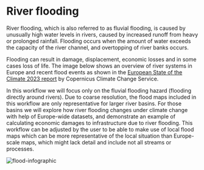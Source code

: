 # River flooding
River flooding, which is also referred to as fluvial flooding, is caused by unusually high water levels in rivers, caused by increased runoff from heavy or prolonged rainfall. Flooding occurs when the amount of water exceeds the capacity of the river channel, and overtopping of river banks occurs.

Flooding can result in damage, displacement, economic losses and in some cases loss of life. The image below shows an overview of river systems in Europe and recent flood events as shown in the [European State of the Climate 2023 report](https://climate.copernicus.eu/esotc/2023/flooding) by Copernicus Climate Change Service. 

In this workflow we will focus only on the fluvial flooding hazard (flooding directly around rivers). Due to coarse resolution, the flood maps included in this workflow are only representative for larger river basins. For those basins we will explore how river flooding changes under climate change with help of Europe-wide datasets, and demonstrate an example of calculating economic damages to infrastructure due to river flooding. This workflow can be adjusted by the user to be able to make use of local flood maps which can be more representative of the local situation than Europe-scale maps, which might lack detail and include not all streams or processes.

![flood-infographic](https://github.com/CLIMAAX/FLOODS/blob/main/images/flooding_infographic.png?raw=true "Flooding infographic from the European State of the Climate 2023")
